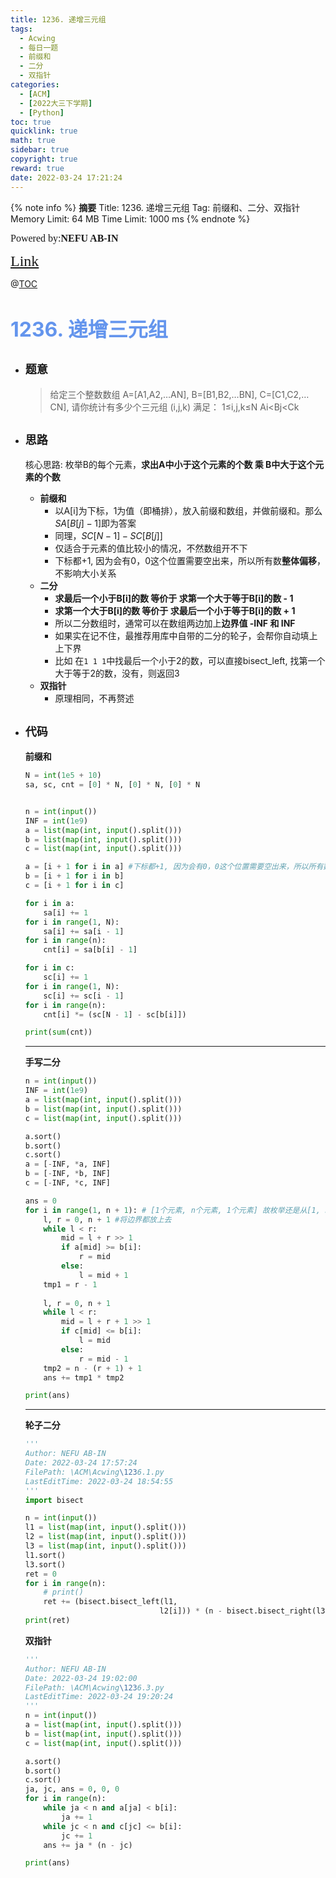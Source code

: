 ```yaml
---
title: 1236. 递增三元组
tags:
  - Acwing
  - 每日一题
  - 前缀和
  - 二分
  - 双指针
categories:
  - [ACM]
  - [2022大三下学期]
  - [Python]
toc: true
quicklink: true
math: true
sidebar: true
copyright: true
reward: true
date: 2022-03-24 17:21:24
---
```



{% note info %}
**摘要**
Title: 1236. 递增三元组
Tag: 前缀和、二分、双指针
Memory Limit: 64 MB
Time Limit: 1000 ms
{% endnote %}
<!-- more -->

<font size=3 face=楷体>Powered by:**NEFU AB-IN**</font>

<font color=#FFA500 size=5 face=楷体>[Link](https://www.acwing.com/problem/content/1238/)</font>

@[TOC](文章目录)

# <font color=#6495ED size=6>1236. 递增三元组</font>

* ## <font size=4 face=粗体>题意</font>

  >给定三个整数数组
  >A=[A1,A2,…AN],
  >B=[B1,B2,…BN],
  >C=[C1,C2,…CN],
  >请你统计有多少个三元组 (i,j,k) 满足：
  >1≤i,j,k≤N
  >Ai<Bj<Ck

* ## <font size=4 face=粗体>思路</font>

  核心思路: 枚举B的每个元素，**求出A中小于这个元素的个数 乘 B中大于这个元素的个数**
  * **前缀和**
    * 以A[i]为下标，1为值（即桶排），放入前缀和数组，并做前缀和。那么$SA[B[j] - 1]$即为答案
    * 同理，$SC[N - 1] - SC[B[j]]$
    * 仅适合于元素的值比较小的情况，不然数组开不下
    * 下标都+1, 因为会有0，0这个位置需要空出来，所以所有数**整体偏移**，不影响大小关系
  * **二分**
    * **求最后一个小于B[i]的数 等价于 求第一个大于等于B[i]的数 - 1**
    * **求第一个大于B[i]的数 等价于 求最后一个小于等于B[i]的数 + 1**
    * 所以二分数组时，通常可以在数组两边加上**边界值 -INF 和 INF**
    * 如果实在记不住，最推荐用库中自带的二分的轮子，会帮你自动填上上下界
    * 比如 在`1 1 1`中找最后一个小于2的数，可以直接bisect_left, 找第一个大于等于2的数，没有，则返回3
  * **双指针**
    * 原理相同，不再赘述

* ## <font size=4 face=粗体>代码</font>

  **前缀和**
  ```python
  N = int(1e5 + 10)
  sa, sc, cnt = [0] * N, [0] * N, [0] * N


  n = int(input())
  INF = int(1e9)
  a = list(map(int, input().split()))
  b = list(map(int, input().split()))
  c = list(map(int, input().split()))

  a = [i + 1 for i in a] #下标都+1, 因为会有0，0这个位置需要空出来，所以所有数整体偏移
  b = [i + 1 for i in b]
  c = [i + 1 for i in c]

  for i in a:
      sa[i] += 1
  for i in range(1, N):
      sa[i] += sa[i - 1]
  for i in range(n):
      cnt[i] = sa[b[i] - 1]

  for i in c:
      sc[i] += 1
  for i in range(1, N):
      sc[i] += sc[i - 1]
  for i in range(n):
      cnt[i] *= (sc[N - 1] - sc[b[i]])

  print(sum(cnt))
  ```

  ****

  **手写二分**
  ```python
  n = int(input())
  INF = int(1e9)
  a = list(map(int, input().split()))
  b = list(map(int, input().split()))
  c = list(map(int, input().split()))

  a.sort()
  b.sort()
  c.sort()
  a = [-INF, *a, INF]
  b = [-INF, *b, INF]
  c = [-INF, *c, INF]

  ans = 0
  for i in range(1, n + 1): # [1个元素, n个元素, 1个元素] 故枚举还是从[1, n + 1]
      l, r = 0, n + 1 #将边界都放上去
      while l < r:
          mid = l + r >> 1
          if a[mid] >= b[i]:
              r = mid
          else:
              l = mid + 1
      tmp1 = r - 1
      
      l, r = 0, n + 1
      while l < r:
          mid = l + r + 1 >> 1
          if c[mid] <= b[i]:
              l = mid
          else:
              r = mid - 1
      tmp2 = n - (r + 1) + 1
      ans += tmp1 * tmp2

  print(ans)
  ```

  ****

  **轮子二分**

  ```python
  '''
  Author: NEFU AB-IN
  Date: 2022-03-24 17:57:24
  FilePath: \ACM\Acwing\1236.1.py
  LastEditTime: 2022-03-24 18:54:55
  '''
  import bisect

  n = int(input())
  l1 = list(map(int, input().split()))
  l2 = list(map(int, input().split()))
  l3 = list(map(int, input().split()))
  l1.sort()
  l3.sort()
  ret = 0
  for i in range(n):
      # print()
      ret += (bisect.bisect_left(l1,
                                l2[i])) * (n - bisect.bisect_right(l3, l2[i]))
  print(ret)
  ```


  **双指针**
  ```python
  '''
  Author: NEFU AB-IN
  Date: 2022-03-24 19:02:00
  FilePath: \ACM\Acwing\1236.3.py
  LastEditTime: 2022-03-24 19:20:24
  '''
  n = int(input())
  a = list(map(int, input().split()))
  b = list(map(int, input().split()))
  c = list(map(int, input().split()))

  a.sort()
  b.sort()
  c.sort()
  ja, jc, ans = 0, 0, 0
  for i in range(n):
      while ja < n and a[ja] < b[i]:
          ja += 1
      while jc < n and c[jc] <= b[i]:
          jc += 1
      ans += ja * (n - jc)

  print(ans)
  ```